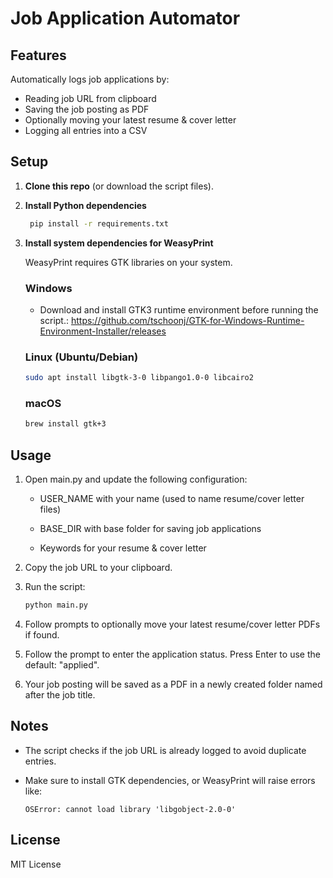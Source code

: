 # Job Application Automator

## Features
Automatically logs job applications by:
- Reading job URL from clipboard
- Saving the job posting as PDF
- Optionally moving your latest resume & cover letter
- Logging all entries into a CSV

## Setup
1. **Clone this repo** (or download the script files).

2. **Install Python dependencies**

   ```bash
    pip install -r requirements.txt
   ```

3. **Install system dependencies for WeasyPrint**

   WeasyPrint requires GTK libraries on your system.

   ### Windows

   * Download and install GTK3 runtime environment before running the script.:
    https://github.com/tschoonj/GTK-for-Windows-Runtime-Environment-Installer/releases

   ### Linux (Ubuntu/Debian)

   ```bash
   sudo apt install libgtk-3-0 libpango1.0-0 libcairo2
   ```

   ### macOS

   ```bash
   brew install gtk+3
   ```

## Usage
1. Open main.py and update the following configuration:

    * USER_NAME with your name (used to name resume/cover letter files)

    * BASE_DIR with base folder for saving job applications

    * Keywords for your resume & cover letter

2. Copy the job URL to your clipboard.

3. Run the script:

   ```bash
   python main.py
   ```

4. Follow prompts to optionally move your latest resume/cover letter PDFs if found.

5. Follow the prompt to enter the application status. Press Enter to use the default: "applied".

6. Your job posting will be saved as a PDF in a newly created folder named after the job title.

## Notes

* The script checks if the job URL is already logged to avoid duplicate entries.
* Make sure to install GTK dependencies, or WeasyPrint will raise errors like:

  ```
  OSError: cannot load library 'libgobject-2.0-0'
  ```

## License

MIT License